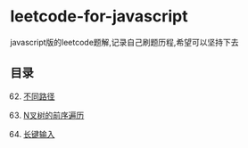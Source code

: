# leetcode-for-javascript
javascript版的leetcode题解,记录自己刷题历程,希望可以坚持下去

## 目录
62. [不同路径](https://github.com/skypesky/leetcode-for-javascript/blob/master/62.%20%E4%B8%8D%E5%90%8C%E8%B7%AF%E5%BE%84.md)

589. [N叉树的前序遍历](https://github.com/skypesky/leetcode-for-javascript/blob/master/589.%20N%E5%8F%89%E6%A0%91%E7%9A%84%E5%89%8D%E5%BA%8F%E9%81%8D%E5%8E%86.md)

925. [长键输入]()

